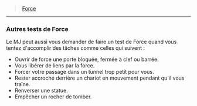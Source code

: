﻿---
!GenericItem
Name: 'Autres tests de Force '
Id: abilities_strength_hd.md#autres-tests-de-force-
ParentLink: abilities_strength_hd.md#force
ParentName: Force
NameLevel: 3
Attributes:
  Name: 'Autres tests de Force '
  Markdown: >+
    ### <!--Name-->Autres tests de Force <!--/Name-->


    Le MJ peut aussi vous demander de faire un test de Force quand vous tentez d'accomplir des tâches comme celles qui suivent :


    * Ouvrir de force une porte bloquée, fermée à clef ou barrée.

    * Vous libérer de liens par la force.

    * Forcer votre passage dans un tunnel trop petit pour vous.

    * Rester accroché derrière un chariot en mouvement pendant qu'il vous traîne.

    * Renverser une statue.

    * Empêcher un rocher de tomber.

AttributesDictionary: >+
  Name: 'Autres tests de Force '

  Markdown: >+

    ### <!--Name-->Autres tests de Force <!--/Name-->





    Le MJ peut aussi vous demander de faire un test de Force quand vous tentez d'accomplir des tâches comme celles qui suivent :





    * Ouvrir de force une porte bloquée, fermée à clef ou barrée.



    * Vous libérer de liens par la force.



    * Forcer votre passage dans un tunnel trop petit pour vous.



    * Rester accroché derrière un chariot en mouvement pendant qu'il vous traîne.



    * Renverser une statue.



    * Empêcher un rocher de tomber.



---
> [Force](hd_abilities_strength.md)

---

### Autres tests de Force 

Le MJ peut aussi vous demander de faire un test de Force quand vous tentez d'accomplir des tâches comme celles qui suivent :

* Ouvrir de force une porte bloquée, fermée à clef ou barrée.
* Vous libérer de liens par la force.
* Forcer votre passage dans un tunnel trop petit pour vous.
* Rester accroché derrière un chariot en mouvement pendant qu'il vous traîne.
* Renverser une statue.
* Empêcher un rocher de tomber.


